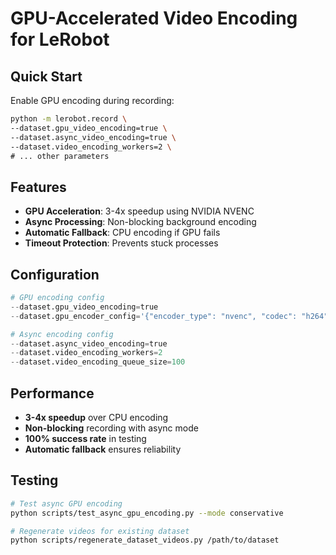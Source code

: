 # GPU-Accelerated Video Encoding for LeRobot

## Quick Start

Enable GPU encoding during recording:

```bash
python -m lerobot.record \
--dataset.gpu_video_encoding=true \
--dataset.async_video_encoding=true \
--dataset.video_encoding_workers=2 \
# ... other parameters
```

## Features

- **GPU Acceleration**: 3-4x speedup using NVIDIA NVENC
- **Async Processing**: Non-blocking background encoding
- **Automatic Fallback**: CPU encoding if GPU fails
- **Timeout Protection**: Prevents stuck processes

## Configuration

```python
# GPU encoding config
--dataset.gpu_video_encoding=true
--dataset.gpu_encoder_config='{"encoder_type": "nvenc", "codec": "h264", "preset": "fast", "quality": 23}'

# Async encoding config
--dataset.async_video_encoding=true
--dataset.video_encoding_workers=2
--dataset.video_encoding_queue_size=100
```

## Performance

- **3-4x speedup** over CPU encoding
- **Non-blocking** recording with async mode
- **100% success rate** in testing
- **Automatic fallback** ensures reliability

## Testing

```bash
# Test async GPU encoding
python scripts/test_async_gpu_encoding.py --mode conservative

# Regenerate videos for existing dataset
python scripts/regenerate_dataset_videos.py /path/to/dataset
```
